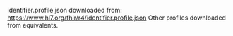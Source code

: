 identifier.profile.json downloaded from:
https://www.hl7.org/fhir/r4/identifier.profile.json
Other profiles downloaded from equivalents.
